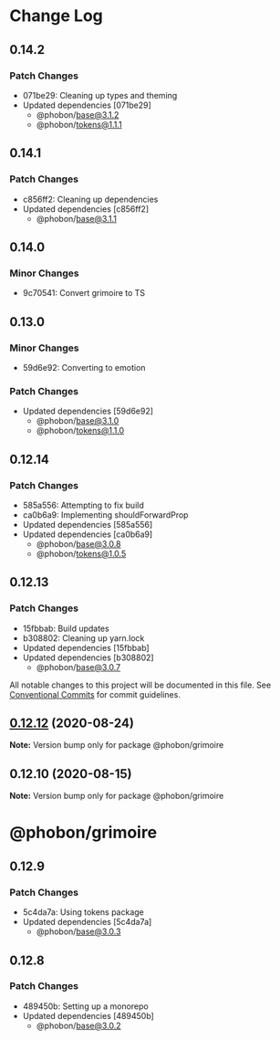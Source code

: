 # Change Log

## 0.14.2

### Patch Changes

- 071be29: Cleaning up types and theming
- Updated dependencies [071be29]
  - @phobon/base@3.1.2
  - @phobon/tokens@1.1.1

## 0.14.1

### Patch Changes

- c856ff2: Cleaning up dependencies
- Updated dependencies [c856ff2]
  - @phobon/base@3.1.1

## 0.14.0

### Minor Changes

- 9c70541: Convert grimoire to TS

## 0.13.0

### Minor Changes

- 59d6e92: Converting to emotion

### Patch Changes

- Updated dependencies [59d6e92]
  - @phobon/base@3.1.0
  - @phobon/tokens@1.1.0

## 0.12.14

### Patch Changes

- 585a556: Attempting to fix build
- ca0b6a9: Implementing shouldForwardProp
- Updated dependencies [585a556]
- Updated dependencies [ca0b6a9]
  - @phobon/base@3.0.8
  - @phobon/tokens@1.0.5

## 0.12.13

### Patch Changes

- 15fbbab: Build updates
- b308802: Cleaning up yarn.lock
- Updated dependencies [15fbbab]
- Updated dependencies [b308802]
  - @phobon/base@3.0.7

All notable changes to this project will be documented in this file.
See [Conventional Commits](https://conventionalcommits.org) for commit guidelines.

## [0.12.12](https://github.com/phobon/grimoire/compare/@phobon/grimoire@0.12.10...@phobon/grimoire@0.12.12) (2020-08-24)

**Note:** Version bump only for package @phobon/grimoire

## 0.12.10 (2020-08-15)

**Note:** Version bump only for package @phobon/grimoire

# @phobon/grimoire

## 0.12.9

### Patch Changes

- 5c4da7a: Using tokens package
- Updated dependencies [5c4da7a]
  - @phobon/base@3.0.3

## 0.12.8

### Patch Changes

- 489450b: Setting up a monorepo
- Updated dependencies [489450b]
  - @phobon/base@3.0.2
